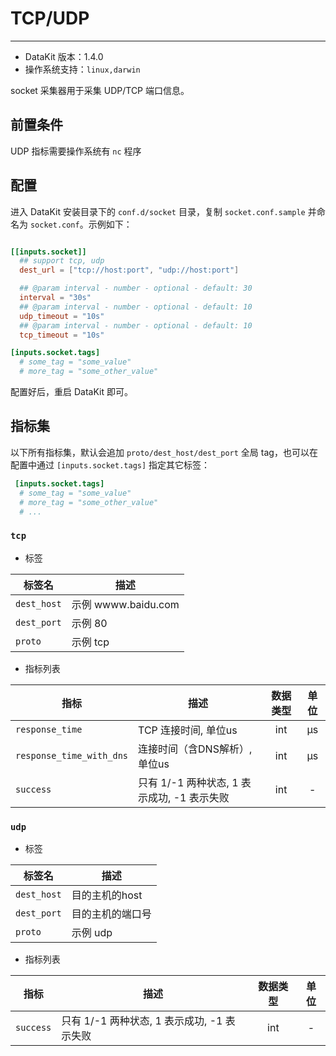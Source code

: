 
# TCP/UDP
---

- DataKit 版本：1.4.0
- 操作系统支持：`linux,darwin`

socket 采集器用于采集 UDP/TCP 端口信息。

## 前置条件

UDP 指标需要操作系统有 `nc` 程序

## 配置

进入 DataKit 安装目录下的 `conf.d/socket` 目录，复制 `socket.conf.sample` 并命名为 `socket.conf`。示例如下：

```toml

[[inputs.socket]]
  ## support tcp, udp
  dest_url = ["tcp://host:port", "udp://host:port"]

  ## @param interval - number - optional - default: 30
  interval = "30s"
  ## @param interval - number - optional - default: 10	
  udp_timeout = "10s"
  ## @param interval - number - optional - default: 10
  tcp_timeout = "10s"

[inputs.socket.tags]
  # some_tag = "some_value"
  # more_tag = "some_other_value"
```

配置好后，重启 DataKit 即可。

## 指标集

以下所有指标集，默认会追加 `proto/dest_host/dest_port` 全局 tag，也可以在配置中通过 `[inputs.socket.tags]` 指定其它标签：

``` toml
 [inputs.socket.tags]
  # some_tag = "some_value"
  # more_tag = "some_other_value"
  # ...
```



### `tcp`

-  标签


| 标签名 | 描述    |
|  ----  | --------|
|`dest_host`|示例 wwww.baidu.com|
|`dest_port`|示例 80|
|`proto`|示例 tcp|

- 指标列表


| 指标 | 描述| 数据类型 | 单位   |
| ---- |---- | :---:    | :----: |
|`response_time`|TCP 连接时间, 单位us|int|μs|
|`response_time_with_dns`|连接时间（含DNS解析）, 单位us|int|μs|
|`success`|只有 1/-1 两种状态, 1 表示成功, -1 表示失败|int|-|



### `udp`

-  标签


| 标签名 | 描述    |
|  ----  | --------|
|`dest_host`|目的主机的host|
|`dest_port`|目的主机的端口号|
|`proto`|示例 udp|

- 指标列表


| 指标 | 描述| 数据类型 | 单位   |
| ---- |---- | :---:    | :----: |
|`success`|只有 1/-1 两种状态, 1 表示成功, -1 表示失败|int|-|


